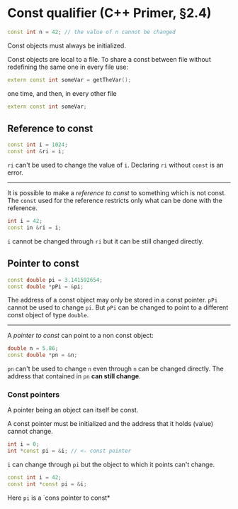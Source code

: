 # Const qualifier (C++ Primer, §2.4)

```cpp
const int n = 42; // the value of n cannot be changed
```

Const objects must always be initialized.

Const objects are local to a file. To share a const between file without redefining the same one in every file use:

```cpp
extern const int someVar = getTheVar();
```

one time, and then, in every other file

```cpp
extern const int someVar;
```

## Reference to const

```cpp
const int i = 1024;
const int &ri = i;
```

`ri` can't be used to change the value of `i`. Declaring `ri` without `const` is an error.

---

It is possible to make a *reference to const* to something which is not const. The `const` used for the reference restricts only what can be done with the reference.

```cpp
int i = 42;
const in &ri = i;
```
`i` cannot be changed through `ri` but it can be still changed directly.

## Pointer to const

```cpp
const double pi = 3.141592654;
const double *pPi = &pi;
```

The address of a const object may only be stored in a const pointer. `pPi` cannot be used to change `pi`. But `pPi` can be changed to point to a different const object of type `double`.

---

A *pointer to const* can point to a non const object:

```cpp
double n = 5.86;
const double *pn = &n;
```

`pn` can't be used to change `n` even through `n` can be changed directly. The address that contained in `pn` **can still change**.

### Const pointers

A pointer being an object can itself be const.

A const pointer must be initialized and the address that it holds (value) cannot change.

```cpp
int i = 0;
int *const pi = &i; // <- const pointer
```

`i` can change through `pi` but the object to which it points can't change.

```cpp
const int i = 42;
const int *const pi = &i;
```

Here `pi` is a `cons pointer to const*

